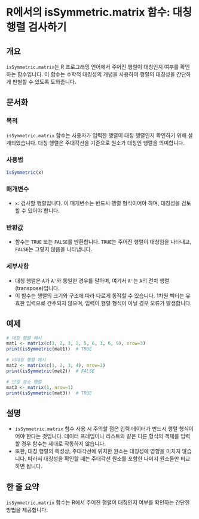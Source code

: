 <!--
Meta Description: # R에서의 isSymmetric.matrix 함수: 대칭 행렬 검사하기 ## 개요 `isSymmetric.matrix`는 R 프로그래밍 언어에서 주어진 행렬이 대칭인지 여부를 확인하는 함수입니다. 이 함수는 수학적 대칭성의 개념을 사용하여 행렬의 대칭성을 간단하게 판...
Meta Keywords: issymmetric, matrix, 함수는, 행렬이, true
-->

# R에서의 isSymmetric.matrix 함수: 대칭 행렬 검사하기

## 개요
`isSymmetric.matrix`는 R 프로그래밍 언어에서 주어진 행렬이 대칭인지 여부를 확인하는 함수입니다. 이 함수는 수학적 대칭성의 개념을 사용하여 행렬의 대칭성을 간단하게 판별할 수 있도록 도와줍니다.

## 문서화

### 목적
`isSymmetric.matrix` 함수는 사용자가 입력한 행렬이 대칭 행렬인지 확인하기 위해 설계되었습니다. 대칭 행렬은 주대각선을 기준으로 원소가 대칭인 행렬을 의미합니다.

### 사용법
```R
isSymmetric(x)
```

### 매개변수
- `x`: 검사할 행렬입니다. 이 매개변수는 반드시 행렬 형식이어야 하며, 대칭성을 검토할 수 있어야 합니다.

### 반환값
- 함수는 `TRUE` 또는 `FALSE`를 반환합니다. `TRUE`는 주어진 행렬이 대칭임을 나타내고, `FALSE`는 그렇지 않음을 나타냅니다.

### 세부사항
- 대칭 행렬은 `A`가 `A'`와 동일한 경우를 말하며, 여기서 `A'`는 `A`의 전치 행렬(transpose)입니다.
- 이 함수는 행렬의 크기와 구조에 따라 다르게 동작할 수 있습니다. 1차원 벡터는 유효한 입력으로 간주되지 않으며, 입력이 행렬 형식이 아닐 경우 오류가 발생합니다.

## 예제
```R
# 대칭 행렬 예시
mat1 <- matrix(c(1, 2, 3, 2, 5, 6, 3, 6, 9), nrow=3)
print(isSymmetric(mat1))  # TRUE

# 비대칭 행렬 예시
mat2 <- matrix(c(1, 2, 3, 4), nrow=2)
print(isSymmetric(mat2))  # FALSE

# 단일 요소 행렬
mat3 <- matrix(1, nrow=1)
print(isSymmetric(mat3))  # TRUE
```

## 설명
- `isSymmetric.matrix` 함수 사용 시 주의할 점은 입력 데이터가 반드시 행렬 형식이어야 한다는 것입니다. 데이터 프레임이나 리스트와 같은 다른 형식의 객체를 입력할 경우 함수는 제대로 작동하지 않습니다.
- 또한, 대칭 행렬의 특성상, 주대각선에 위치한 원소는 대칭성에 영향을 미치지 않습니다. 따라서 대칭성을 확인할 때는 주대각선 원소를 포함한 나머지 원소들만 비교하면 됩니다.

## 한 줄 요약
`isSymmetric.matrix` 함수는 R에서 주어진 행렬이 대칭인지 여부를 확인하는 간단한 방법을 제공합니다.